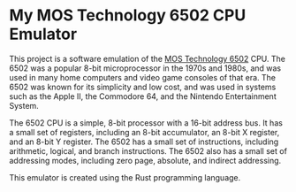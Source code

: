# My MOS Technology 6502 CPU Emulator

This project is a software emulation of the [MOS Technology 6502](https://en.wikipedia.org/wiki/MOS_Technology_6502) CPU. The 6502 was a popular 8-bit microprocessor in the 1970s and 1980s, and was used in many home computers and video game consoles of that era. The 6502 was known for its simplicity and low cost, and was used in systems such as the Apple II, the Commodore 64, and the Nintendo Entertainment System.

The 6502 CPU is a simple, 8-bit processor with a 16-bit address bus. It has a small set of registers, including an 8-bit accumulator, an 8-bit X register, and an 8-bit Y register. The 6502 has a small set of instructions, including arithmetic, logical, and branch instructions. The 6502 also has a small set of addressing modes, including zero page, absolute, and indirect addressing.

This emulator is created using the Rust programming language.
